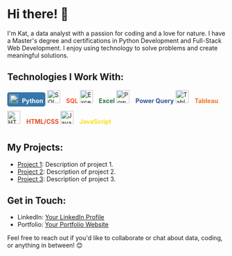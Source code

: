 # Hi there! 👋

I'm Kat, a data analyst with a passion for coding and a love for nature. I have a Master's degree and certifications in Python Development and Full-Stack Web Development. I enjoy using technology to solve problems and create meaningful solutions.

## Technologies I Work With:

<div style="display: inline-block; margin-bottom: 10px; padding: 5px; border-radius: 5px; background-color: #3776ab; color: white;">
  <img src="https://upload.wikimedia.org/wikipedia/commons/c/c3/Python-logo-notext.svg" alt="Python" height="20" style="margin-right: 5px;">
  <span style="font-weight: bold;">Python</span>
</div>

<div style="display: inline-block; margin-bottom: 10px;">
  <img src="https://upload.wikimedia.org/wikipedia/commons/9/97/Sqlite-square-icon.svg" alt="SQL" height="30" style="margin-right: 10px;">
  <span style="font-weight: bold; color: #ff5733;">SQL</span>
</div>

<div style="display: inline-block; margin-bottom: 10px;">
  <img src="https://upload.wikimedia.org/wikipedia/commons/7/7a/Microsoft_Excel_2013-2019_logo.svg" alt="Excel" height="30" style="margin-right: 10px;">
  <span style="font-weight: bold; color: #217346;">Excel</span>
</div>

<div style="display: inline-block; margin-bottom: 10px;">
  <img src="https://upload.wikimedia.org/wikipedia/commons/f/f5/Power-query-logo.svg" alt="Power Query" height="30" style="margin-right: 10px;">
  <span style="font-weight: bold; color: #2f5597;">Power Query</span>
</div>

<div style="display: inline-block; margin-bottom: 10px;">
  <img src="https://upload.wikimedia.org/wikipedia/commons/e/ed/Tableau_Logo.svg" alt="Tableau" height="30" style="margin-right: 10px;">
  <span style="font-weight: bold; color: #e97627;">Tableau</span>
</div>

<div style="display: inline-block; margin-bottom: 10px;">
  <img src="https://upload.wikimedia.org/wikipedia/commons/6/61/HTML5_logo_and_wordmark.svg" alt="HTML/CSS" height="30" style="margin-right: 10px;">
  <span style="font-weight: bold; color: #e44d26;">HTML/CSS</span>
</div>

<div style="display: inline-block; margin-bottom: 10px;">
  <img src="https://upload.wikimedia.org/wikipedia/commons/6/6a/JavaScript-logo.png" alt="JavaScript" height="30" style="margin-right: 10px;">
  <span style="font-weight: bold; color: #f7df1e;">JavaScript</span>
</div>

## My Projects:

- [Project 1](link-to-project-1): Description of project 1.
- [Project 2](link-to-project-2): Description of project 2.
- [Project 3](link-to-project-3): Description of project 3.

## Get in Touch:

- LinkedIn: [Your LinkedIn Profile](link-to-linkedin)
- Portfolio: [Your Portfolio Website](link-to-portfolio)

Feel free to reach out if you'd like to collaborate or chat about data, coding, or anything in between! 😊
